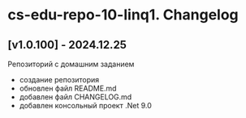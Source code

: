 # cs-edu-repo-10-linq1. Changelog

## [v1.0.100] - 2024.12.25

Репозиторий с домашним заданием

 - создание репозитория
 - обновлен файл README.md
 - добавлен файл CHANGELOG.md
 - добавлен консольный проект .Net 9.0

